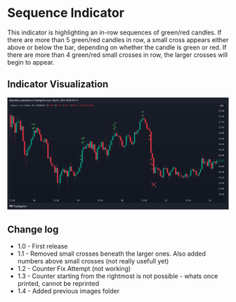 # Sequence Indicator
This indicator is highlighting an in-row sequences of green/red candles. If there are more than 5 green/red candles in row, a small cross
appears either above or below the bar, depending on whether the candle is green or red. If there are more than 4 green/red small crosses in row, the
larger crosses will begin to appear.

## Indicator Visualization
![Showcase](img.png)

## Change log
* 1.0 - First release
* 1.1 - Removed small crosses beneath the larger ones. Also added numbers above small crosses (not really usefull yet)
* 1.2 - Counter Fix Attempt (not working)
* 1.3 - Counter starting from the rightmost is not possible - whats once printed, cannot be reprinted
* 1.4 - Added previous images folder